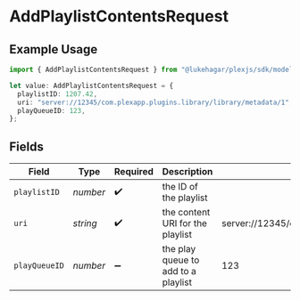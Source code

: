 # AddPlaylistContentsRequest

## Example Usage

```typescript
import { AddPlaylistContentsRequest } from "@lukehagar/plexjs/sdk/models/operations";

let value: AddPlaylistContentsRequest = {
  playlistID: 1207.42,
  uri: "server://12345/com.plexapp.plugins.library/library/metadata/1",
  playQueueID: 123,
};
```

## Fields

| Field                                                         | Type                                                          | Required                                                      | Description                                                   | Example                                                       |
| ------------------------------------------------------------- | ------------------------------------------------------------- | ------------------------------------------------------------- | ------------------------------------------------------------- | ------------------------------------------------------------- |
| `playlistID`                                                  | *number*                                                      | :heavy_check_mark:                                            | the ID of the playlist                                        |                                                               |
| `uri`                                                         | *string*                                                      | :heavy_check_mark:                                            | the content URI for the playlist                              | server://12345/com.plexapp.plugins.library/library/metadata/1 |
| `playQueueID`                                                 | *number*                                                      | :heavy_minus_sign:                                            | the play queue to add to a playlist                           | 123                                                           |